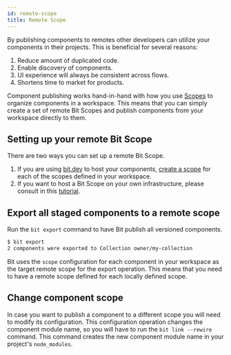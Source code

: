 ```yaml
---
id: remote-scope
title: Remote Scope
---
```


By publishing components to remotes other developers can utilize your components in their projects. This is beneficial for several reasons:

1. Reduce amount of duplicated code.
1. Enable discovery of components.
1. UI experience will always be consistent across flows.
1. Shortens time to market for products.

Component publishing works hand-in-hand with how you use [Scopes](/docs/scope/overview) to organize components in a workspace. This means that you can simply create a set of remote Bit Scopes and publish components from your workspace directly to them.

## Setting up your remote Bit Scope

There are two ways you can set up a remote Bit Scope.

1. If you are using [bit.dev](https://bit.dev) to host your components, [create a scope](https://bit.dev/~create-collection) for each of the scopes defined in your workspace.
1. If you want to host a Bit Scope on your own infrastructure, please consult in this [tutorial](/docs/guides/host-your-own-scope).

## Export all staged components to a remote scope

Run the `bit export` command to have Bit publish all versioned components.

```sh
$ bit export
2 components were exported to Collection owner/my-collection
```

Bit uses the `scope` configuration for each component in your workspace as the target remote scope for the export operation. This means that you need to have a remote scope defined for each locally defined scope.

## Change component scope

In case you want to publish a component to a different scope you will need to modify its configuration. This configuration operation changes the component module name, so you will have to run the `bit link --rewire` command. This command creates the new component module name in your project's `node_modules`.